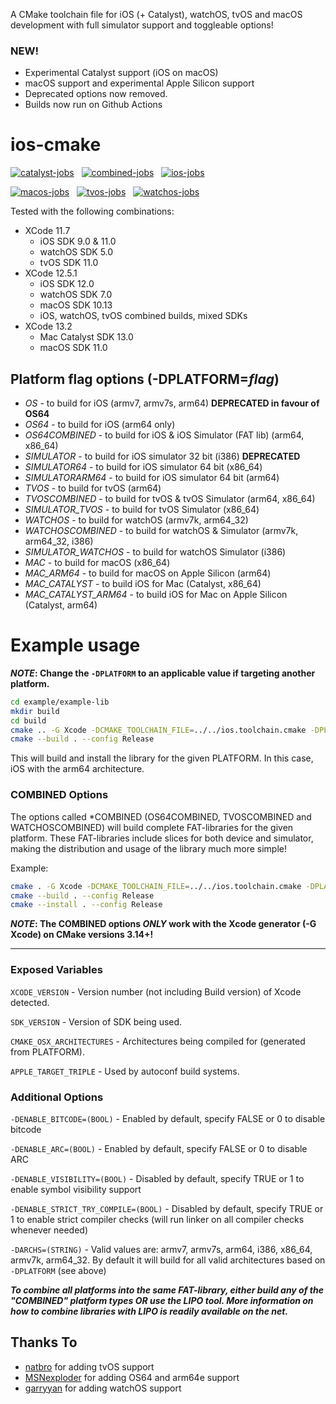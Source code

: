 A CMake toolchain file for iOS (+ Catalyst), watchOS, tvOS and macOS development with full simulator support and toggleable options!

### NEW!
* Experimental Catalyst support (iOS on macOS)
* macOS support and experimental Apple Silicon support
* Deprecated options now removed.
* Builds now run on Github Actions

ios-cmake
=========

[![catalyst-jobs](https://github.com/leetal/ios-cmake/actions/workflows/catalyst.yml/badge.svg)](https://github.com/leetal/ios-cmake/actions/workflows/catalyst.yml) &nbsp; [![combined-jobs](https://github.com/leetal/ios-cmake/actions/workflows/combined.yml/badge.svg)](https://github.com/leetal/ios-cmake/actions/workflows/combined.yml) &nbsp; [![ios-jobs](https://github.com/leetal/ios-cmake/actions/workflows/ios.yml/badge.svg)](https://github.com/leetal/ios-cmake/actions/workflows/ios.yml)

[![macos-jobs](https://github.com/leetal/ios-cmake/actions/workflows/macos.yml/badge.svg)](https://github.com/leetal/ios-cmake/actions/workflows/macos.yml) &nbsp; [![tvos-jobs](https://github.com/leetal/ios-cmake/actions/workflows/tvos.yml/badge.svg)](https://github.com/leetal/ios-cmake/actions/workflows/tvos.yml) &nbsp; [![watchos-jobs](https://github.com/leetal/ios-cmake/actions/workflows/watchos.yml/badge.svg)](https://github.com/leetal/ios-cmake/actions/workflows/watchos.yml)

Tested with the following combinations:
* XCode 11.7
  - iOS SDK 9.0 & 11.0
  - watchOS SDK 5.0
  - tvOS SDK 11.0
* XCode 12.5.1
  - iOS SDK 12.0
  - watchOS SDK 7.0
  - macOS SDK 10.13
  - iOS, watchOS, tvOS combined builds, mixed SDKs
* XCode 13.2
  - Mac Catalyst SDK 13.0
  - macOS SDK 11.0

## Platform flag options (-DPLATFORM=_flag_)

* _OS_ - to build for iOS (armv7, armv7s, arm64) **DEPRECATED in favour of OS64**
* _OS64_ - to build for iOS (arm64 only)
* _OS64COMBINED_ - to build for iOS & iOS Simulator (FAT lib) (arm64, x86_64)
* _SIMULATOR_ - to build for iOS simulator 32 bit (i386) **DEPRECATED**
* _SIMULATOR64_ - to build for iOS simulator 64 bit (x86_64)
* _SIMULATORARM64_ - to build for iOS simulator 64 bit (arm64)
* _TVOS_ - to build for tvOS (arm64)
* _TVOSCOMBINED_ - to build for tvOS & tvOS Simulator (arm64, x86_64)
* _SIMULATOR_TVOS_ - to build for tvOS Simulator (x86_64)
* _WATCHOS_ - to build for watchOS (armv7k, arm64_32)
* _WATCHOSCOMBINED_ - to build for watchOS & Simulator (armv7k, arm64_32, i386)
* _SIMULATOR_WATCHOS_ - to build for watchOS Simulator (i386)
* _MAC_ - to build for macOS (x86_64)
* _MAC_ARM64_ - to build for macOS on Apple Silicon (arm64)
* _MAC_CATALYST_ - to build iOS for Mac (Catalyst, x86_64)
* _MAC_CATALYST_ARM64_ - to build iOS for Mac on Apple Silicon (Catalyst, arm64)

# Example usage 
**_NOTE_: Change the `-DPLATFORM` to an applicable value if targeting another platform.**

```bash
cd example/example-lib
mkdir build
cd build
cmake .. -G Xcode -DCMAKE_TOOLCHAIN_FILE=../../ios.toolchain.cmake -DPLATFORM=OS64
cmake --build . --config Release
```

This will build and install the library for the given PLATFORM. In this case, iOS with the arm64 architecture.

### COMBINED Options
The options called *COMBINED (OS64COMBINED, TVOSCOMBINED and WATCHOSCOMBINED) will build complete FAT-libraries for 
the given platform. These FAT-libraries include slices for both device and simulator, making the distribution and 
usage of the library much more simple!

Example:
```bash
cmake . -G Xcode -DCMAKE_TOOLCHAIN_FILE=../../ios.toolchain.cmake -DPLATFORM=OS64COMBINED
cmake --build . --config Release
cmake --install . --config Release
```

**_NOTE_: The COMBINED options _ONLY_ work with the Xcode generator (-G Xcode) on CMake versions 3.14+!**

---

### Exposed Variables
`XCODE_VERSION` - Version number (not including Build version) of Xcode detected.

`SDK_VERSION` - Version of SDK being used.

`CMAKE_OSX_ARCHITECTURES` - Architectures being compiled for (generated from PLATFORM).

`APPLE_TARGET_TRIPLE` - Used by autoconf build systems. 

### Additional Options
`-DENABLE_BITCODE=(BOOL)` - Enabled by default, specify FALSE or 0 to disable bitcode

`-DENABLE_ARC=(BOOL)` - Enabled by default, specify FALSE or 0 to disable ARC

`-DENABLE_VISIBILITY=(BOOL)` - Disabled by default, specify TRUE or 1 to enable symbol visibility support

`-DENABLE_STRICT_TRY_COMPILE=(BOOL)` - Disabled by default, specify TRUE or 1 to enable strict compiler checks (will run linker on all compiler checks whenever needed)

`-DARCHS=(STRING)` - Valid values are: armv7, armv7s, arm64, i386, x86_64, armv7k, arm64_32. By default it will build for all valid architectures based on `-DPLATFORM` (see above)

__*To combine all platforms into the same FAT-library, either build any of the "*COMBINED*" platform types OR use the 
LIPO tool. More information on how to combine libraries with LIPO is readily available on the net.*__

## Thanks To

* [natbro](https://github.com/natbro) for adding tvOS support
* [MSNexploder](https://github.com/MSNexploder) for adding OS64 and arm64e support
* [garryyan](https://github.com/garryyan) for adding watchOS support
